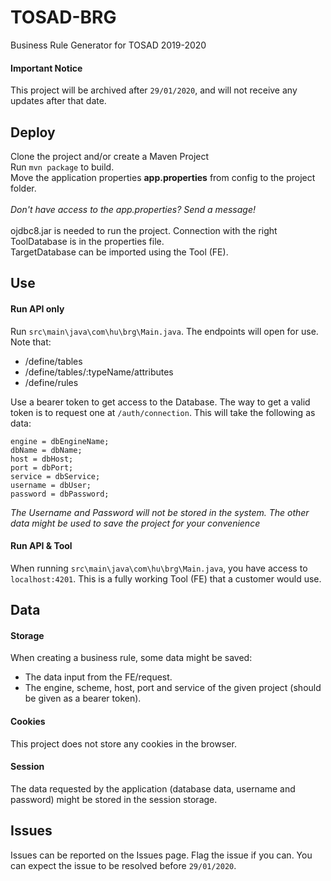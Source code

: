 # TOSAD-BRG
Business Rule Generator for TOSAD 2019-2020

#### Important Notice
This project will be archived after `29/01/2020`, and will not receive any updates after that date.

## Deploy
Clone the project and/or create a Maven Project<br>
Run `mvn package` to build. <br>
Move the application properties **app.properties** from config to the project folder. <br><br>
_Don't have access to the app.properties? Send a message!_
<br><br>
ojdbc8.jar is needed to run the project. Connection with the right ToolDatabase is in the properties file. <br>
TargetDatabase can be imported using the Tool (FE).

## Use
#### Run API only
Run `src\main\java\com\hu\brg\Main.java`. The endpoints will open for use. Note that:
- /define/tables
- /define/tables/:typeName/attributes
- /define/rules 

Use a bearer token to get access to the Database. The way to get a valid token is to request one at `/auth/connection`.
This will take the following as data:

    engine = dbEngineName;
    dbName = dbName;
    host = dbHost;
    port = dbPort;
    service = dbService;
    username = dbUser;
    password = dbPassword;
_The Username and Password will not be stored in the system. The other data might be used to save the project for your convenience_
    
#### Run API & Tool
When running `src\main\java\com\hu\brg\Main.java`, you have access to `localhost:4201`. This is a fully working Tool (FE) 
that a customer would use.

## Data
#### Storage
When creating a business rule, some data might be saved:
- The data input from the FE/request.
- The engine, scheme, host, port and service of the given project (should be given as a bearer token).

#### Cookies
This project does not store any cookies in the browser.

#### Session
The data requested by the application (database data, username and password) might be stored in the session storage.

## Issues
Issues can be reported on the Issues page. Flag the issue if you can. You can expect the issue to be resolved before `29/01/2020`.

